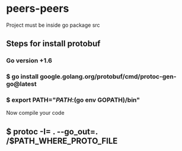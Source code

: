 # peers-peers
Project must be inside go package src 


## Steps for install protobuf 
 
  ### Go version +1.6
  ### $ go install google.golang.org/protobuf/cmd/protoc-gen-go@latest
  ### $ export PATH="$PATH:$(go env GOPATH)/bin"

Now compile your code 
 ## $ protoc -I= . --go_out=. /$PATH_WHERE_PROTO_FILE
